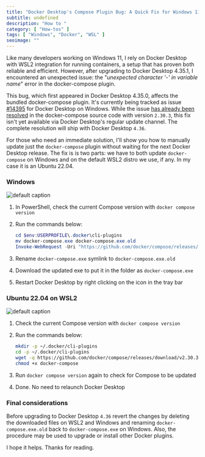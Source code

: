 ```yaml
---
title: "Docker Desktop's Compose Plugin Bug: A Quick Fix for Windows 11 Users (updated)"
subtitle: undefined
description: "How to "
category: [ "How-tos" ]
tags: [ "Windows", "Docker", "WSL" ]
seoimage: ""
---
```


Like many developers working on Windows 11, I rely on Docker Desktop with WSL2 integration for running containers, a setup that has proven both reliable and efficient. However, after upgrading to Docker Desktop 4.35.1, I encountered an unexpected issue: the "_unexpected character '-' in variable name_" error in the docker-compose plugin.

This bug, which first appeared in Docker Desktop 4.35.0, affects the bundled docker-compose plugin. It's currently being tracked as issue [#14395](https://github.com/docker/for-win/issues/14395) for Docker Desktop on Windows. While the issue [has already been resolved](https://github.com/docker/compose/issues/12240) in the docker-compose source code with version `2.30.3`, this fix isn't yet available via Docker Desktop's regular update channel. The complete resolution will ship with Docker Desktop `4.36`.

For those who need an immediate solution, I'll show you how to manually update just the `docker-compose` plugin without waiting for the next Docker Desktop release. The fix is is two parts: we have to both update `docker-compose` on Windows and on the default WSL2 distro we use, if any. In my case it is an Ubuntu 22.04.

### Windows

![default caption](https://fpira.com/static/postimages/3010/15610-screenshot_768.png)

1. In PowerShell, check the current Compose version with `docker compose version`
2. Run the commands below:

	```powershell
	cd $env:USERPROFILE\.docker\cli-plugins
	mv docker-compose.exe docker-compose.exe.old
	Invoke-WebRequest -Uri "https://github.com/docker/compose/releases/download/v2.30.3/docker-compose-windows-x86_64.exe" -OutFile "docker-compose.exe"
	```

3. Rename `docker-compose.exe` symlink to `docker-compose.exe.old`
4. Download the updated exe to put it in the folder as `docker-compose.exe`
5. Restart Docker Desktop by right clicking on the icon in the tray bar

### Ubuntu 22.04 on WSL2

![default caption](https://fpira.com/static/postimages/3010/6973-screenshot_767.png)

1. Check the current Compose version with `docker compose version`
2. Run the commands below:

	```bash
	mkdir -p ~/.docker/cli-plugins
	cd -p ~/.docker/cli-plugins
	wget -q https://github.com/docker/compose/releases/download/v2.30.3/docker-compose-linux-x86_64 -O docker-compose
	chmod +x docker-compose
	```

3. Run `docker compose version` again to check for Compose to be updated
4. Done. No need to relaunch Docker Desktop

### Final considerations

Before upgrading to Docker Desktop `4.36` revert the changes by deleting the downloaded files on WSL2 and Windows and renaming `docker-compose.exe.old` back to `docker-compose.exe` on Windows. Also, the procedure may be used to upgrade or install other Docker plugins.

I hope it helps. Thanks for reading.


